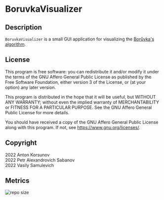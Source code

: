 # BoruvkaVisualizer

## Description

`BoruvkaVisualizer` is a small GUI application for visualizing the [Borůvka's algorithm](https://wikipedia.org/wiki/Borůvka's_algorithm).

## License

This program is free software: you can redistribute it and/or modify
it under the terms of the GNU Affero General Public License as published by
the Free Software Foundation, either version 3 of the License, or
(at your option) any later version.

This program is distributed in the hope that it will be useful,
but WITHOUT ANY WARRANTY; without even the implied warranty of
MERCHANTABILITY or FITNESS FOR A PARTICULAR PURPOSE.  See the
GNU Affero General Public License for more details.

You should have received a copy of the GNU Affero General Public License
along with this program.  If not, see <https://www.gnu.org/licenses/>.

## Copyright

2022 Anton Korsunov  
2022 Petr Alexandrovich Sabanov  
2022 Vasily Samulevich  

## Metrics

![repo size](https://img.shields.io/github/repo-size/pasabanov/BoruvkaVisualizer?color=6e54bb)